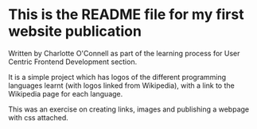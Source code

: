 # This is the README file for my first website publication
Written by Charlotte O'Connell as part of the learning process for User Centric Frontend Development section.

It is a simple project which has logos of the different programming languages learnt (with logos linked from Wikipedia), with a link to the Wikipedia page for each language.

This was an exercise on creating links, images and publishing a webpage with css attached.


